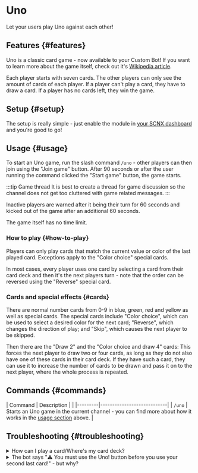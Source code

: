 # Uno

Let your users play Uno against each other!

<ModuleOverview moduleName="uno" />

## Features {#features}
Uno is a classic card game - now available to your Custom Bot! If you want to learn more about the game itself, check out it's [Wikipedia article](https://en.wikipedia.org/wiki/Uno_(card_game)).

Each player starts with seven cards. The other players can only see the amount of cards of each player. If a player can't play a card, they have to draw a card. If a player has no cards left, they win the game.

## Setup {#setup}
The setup is really simple - just enable the module in [your SCNX dashboard](https://scnx.app/glink?page=bot/modules?query=uno&ref=scnx-app-docs) and you're good to go!

## Usage {#usage}

To start an Uno game, run the slash command `/uno` - other players can then join using the "Join game" button. After 90 seconds or after the user running the command clicked the "Start game" button, the game starts.

:::tip Game thread
It is best to create a thread for game discussion so the channel does not get too cluttered with game related messages.
:::

Inactive players are warned after it being their turn for 60 seconds and kicked out of the game after an additional 60 seconds.

The game itself has no time limit.

### How to play {#how-to-play}
Players can only play cards that match the current value or color of the last played card. Exceptions apply to the "Color choice" special cards.

In most cases, every player uses one card by selecting a card from their card deck and then it's the next players turn - note that the order can be reversed using the "Reverse" special card.

### Cards and special effects {#cards}
There are normal number cards from 0-9 in blue, green, red and yellow as well as special cards. The special cards include "Color choice", which can be used to select a desired color for the next card; "Reverse", which changes the direction of play; and "Skip", which causes the next player to be skipped.

Then there are the "Draw 2" and the "Color choice and draw 4" cards: This forces the next player to draw two or four cards, as long as they do not also have one of these cards in their card deck. If they have such a card, they can use it to increase the number of cards to be drawn and pass it on to the next player, where the whole process is repeated.

## Commands {#commands}

<SlashCommandExplanation />

| Command | Description                |                                                                                                                                                               |
|---------|----------------------------|
| `/uno`  | Starts an Uno game in the current channel - you can find more about how it works in the [usage section](#usage) above. |


## Troubleshooting {#troubleshooting}

<details>
    <summary>How can I play a card/Where's my card deck?</summary>
    <li>You can get a new message with your current card deck, including a button to update it, using the "View deck" button on the original game message.</li>
</details>
<details>
    <summary>The bot says "⚠️️ You must use the Uno! button before you use your second last card!" - but why?</summary>
    <li>You have to first click the Uno! button on the original game message before playing your second last card. This does not apply to playing the last card.</li>
</details>
